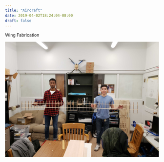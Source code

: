 ```yaml
---
title: "Aircraft"
date: 2019-04-02T18:24:04-08:00
draft: false
---
```

Wing Fabrication

![Two members holding wing](./wing.jpg)

